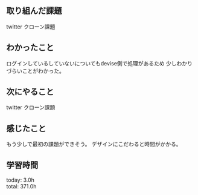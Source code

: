 ## 取り組んだ課題
 twitter クローン課題
## わかったこと
  ログインしているしていないについてもdevise側で処理があるため
  少しわかりづらいことがわかった。
## 次にやること
 twitter クローン課題
## 感じたこと
 もう少しで最初の課題ができそう。
 デザインにこだわると時間がかかる。
## 学習時間
today: 3.0h   
total: 371.0h